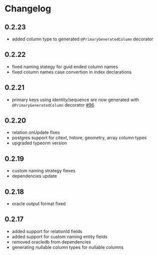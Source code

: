 # Changelog

## 0.2.23
* added column type to generated `@PrimaryGeneratedColumn` decorator

## 0.2.22
* fixed naming stategy for guid ended column names
* fixed column names case convertion in index declarations

## 0.2.21
* primary keys using identity/sequence are now generated with `@PrimaryGeneratedColumn` decorator [#96](https://github.com/Kononnable/typeorm-model-generator/issues/96)

## 0.2.20
* relation onUpdate fixes
* postgres support for citext, hstore, geometry, array column types
* upgraded typeorm version

## 0.2.19
* custom naming strategy fiexes
* dependencies update

## 0.2.18
* oracle output format fixed

## 0.2.17

* added support for relationId fields
* added support for custom naming entity fields
* removed oracledb from dependencies
* generating nullable column types for nullable columns
